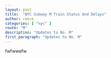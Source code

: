 ```yaml
---
layout: post
title:  "NYC Subway M Train Status And Delays"
author: reece
categories: [ "nyc" ]
route: "M"
description: "Updates to No. M"
first_paragraph: "Updates to No. M"
---
```


fwfwwefw
